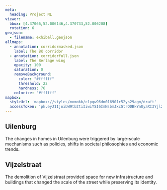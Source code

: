```yaml
---
meta:
  heading: Project NL
viewer:
  bbox: [4.37066,52.006146,4.370733,52.006208]
  rotation: 6
geojson:
  - filename: exhiball.geojson
allmaps:
  - annotation: corridormasked.json
    label: The BK corridor
  - annotation: corridorfull.json
    label: The Berlage wing
    opacity: 100
    saturation: 0
    removeBackground:
      color: "#ffffff"
      threshold: 22
      hardness: 76
    colorize: "#ffffff"
mapbox:
  styleUrl: 'mapbox://styles/momokb/clpqw96dn016901r52ys29agm/draft'
  accessToken: 'pk.eyJ1IjoibW9tb2tiIiwiYSI6ImNsbmJxcGtrODBkYnUyaXI3Yjl2ODR1NTkifQ.OvugAnw_FwWro66sJ7Rl5A'
---
```

## Uilenburg

The changes in homes in Uilenburg were triggered by large-scale mechanisms such as policies, shifts in societal philosophies and economic trends.


## Vijzelstraat

The demolition of Vijzelstraat provided space for new infrastructure and buildings that changed the scale of the street while preserving its identity.